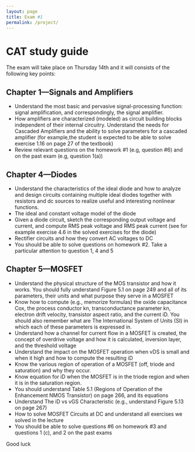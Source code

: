 ```yaml
---
layout: page
title: Exam #1
permalink: /project/
---
```



# CAT study guide
The exam will take place on Thursday 14th and it will consists of the following key points: 
## Chapter 1—Signals and Amplifiers
- Understand the most basic and pervasive signal-processing function: signal amplification, and correspondingly, the signal amplifier.
- How amplifiers are characterized (modeled) as circuit building blocks independent
of their internal circuitry.
Understand the needs for Cascaded Amplifiers and the ability to solve parameters for a cascaded amplifier (for example,the student is expected to be able to solve exercise 1.16 on page 27 of the textbook)
- Review relevant questions on the homework #1 (e.g, question #6) and on the past exam (e.g, question 1(a))


## Chapter 4—Diodes
- Understand the characteristics of the ideal diode and how to analyze and design circuits containing multiple ideal diodes together with resistors and dc sources to realize useful and interesting nonlinear functions.
- The ideal and constant voltage model of the diode
- Given a diode circuit, sketch the corresponding output voltage and current, and compute RMS peak voltage and RMS peak current (see for example exercise 4.6 in the solved exercises for the diode)
- Rectifier circuits and how they convert AC voltages to DC
- You should be able to solve questions on homework #2. Take a particular attention to question 1, 4 and 5

## Chapter 5—MOSFET
- Understand the physical structure of the MOS transistor and how it works. You should fully understand Figure 5.1 on page 249 and all of its parameters,
their units and what purpose they serve in a MOSFET
- Know how to compute (e.g., memorize formulas) the oxide capacitance Cox, the process conductor kn, transconductance parameter kn, electron drift velocity, transistor aspect ratio, and the current iD. You should also remember what are The International System of Units (SI) in which each of these parameters is expressed in.
- Understand how a channel for current flow in a MOSFET is created, the concept of overdrive voltage and how it is calculated, inversion layer, and the threshold voltage
- Understand the impact on the MOSFET operation when vDS is small and when it high and how to compute the resulting iD
- Know the various region of operation of a MOSFET (off, triode and saturation) and why they occur.
- Know equation for iD when the MOSFET is in the triode region and when it is in the saturation region.
- You should understand Table 5.1 (Regions of Operation of the Enhancement NMOS Transistor) on page 266, and its equations
- Understand The iD vs vGS Characteristic (e.g., understand Figure 5.13 on page 267)
- How to solve MOSFET Circuits at DC and understand all exercises we solved in the lecture
- You should be able to solve questions #6 on homework #3 and questions 1 (c), and 2 on the past exams

Good luck

